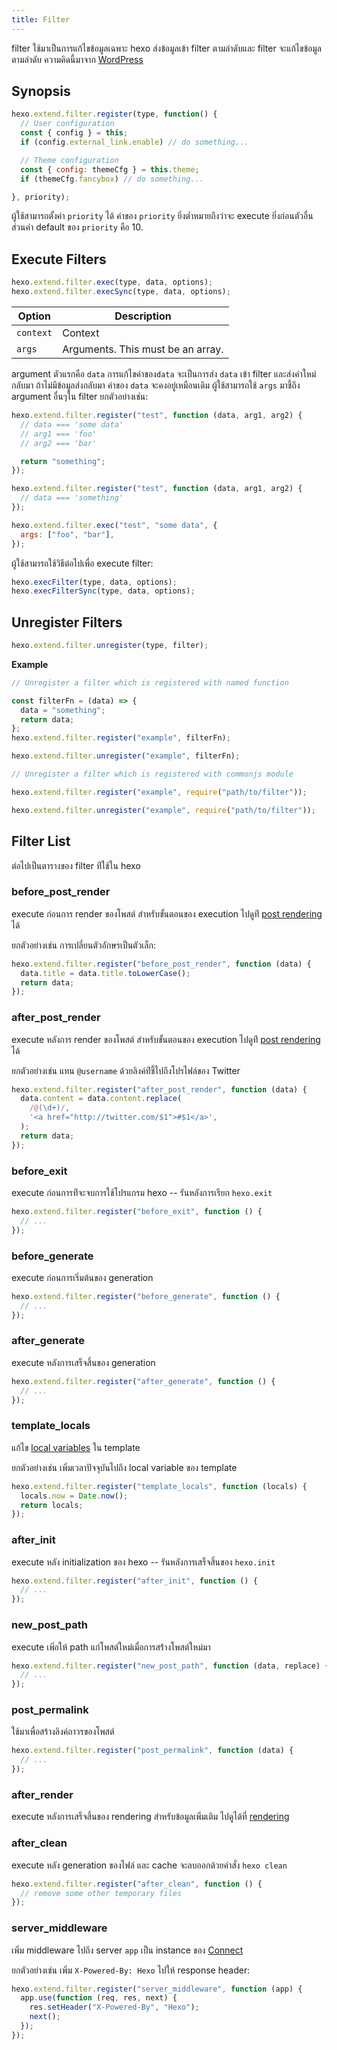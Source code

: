 ```yaml
---
title: Filter
---
```


filter ใช้มาเป็นการแก้ไขข้อมูลเฉพาะ hexo ส่งข้อมูลเข้า filter ตามลำดับและ filter จะแก้ไขข้อมูลตามลำดับ ความคิดนี้มาจาก [WordPress](http://codex.wordpress.org/Plugin_API#Filters)

## Synopsis

```js
hexo.extend.filter.register(type, function() {
  // User configuration
  const { config } = this;
  if (config.external_link.enable) // do something...

  // Theme configuration
  const { config: themeCfg } = this.theme;
  if (themeCfg.fancybox) // do something...

}, priority);
```

ผู้ใช้สามารถตั้งค่า `priority` ได้ ค่าของ `priority` ยิ่งต่ำหมายถึงว่าจะ execute ยิ่งก่อนตัวอื่น ส่วนค่า default ของ `priority` คือ 10.

## Execute Filters

```js
hexo.extend.filter.exec(type, data, options);
hexo.extend.filter.execSync(type, data, options);
```

| Option    | Description                       |
| --------- | --------------------------------- |
| `context` | Context                           |
| `args`    | Arguments. This must be an array. |

argument ตัวแรกคือ `data` การแก้ไขค่าของ`data` จะเป็นการส่ง `data` เข้า filter และส่งค่าใหม่กลับมา ถ้าไม่มีข้อมูลส่งกลับมา ค่าของ `data` จะคงอยู่เหมือนเดิม ผู้ใช้สามารถใช้ `args` มาชี้ถึง argument อื่นๆใน filter ยกตัวอย่างเช่น:

```js
hexo.extend.filter.register("test", function (data, arg1, arg2) {
  // data === 'some data'
  // arg1 === 'foo'
  // arg2 === 'bar'

  return "something";
});

hexo.extend.filter.register("test", function (data, arg1, arg2) {
  // data === 'something'
});

hexo.extend.filter.exec("test", "some data", {
  args: ["foo", "bar"],
});
```

ผู้ใช้สามารถใช้วิธีต่อไปเพื่อ execute filter:

```js
hexo.execFilter(type, data, options);
hexo.execFilterSync(type, data, options);
```

## Unregister Filters

```js
hexo.extend.filter.unregister(type, filter);
```

**Example**

```js
// Unregister a filter which is registered with named function

const filterFn = (data) => {
  data = "something";
  return data;
};
hexo.extend.filter.register("example", filterFn);

hexo.extend.filter.unregister("example", filterFn);
```

```js
// Unregister a filter which is registered with commonjs module

hexo.extend.filter.register("example", require("path/to/filter"));

hexo.extend.filter.unregister("example", require("path/to/filter"));
```

## Filter List

ต่อไปเป็นตารางของ filter ท่ีใช้ใน hexo

### before_post_render

execute ก่อนการ render ของโพสต์ สำหรับขั้นตอนของ execution ไปดูท่ี [post rendering](posts.html#Render) ได้

ยกตัวอย่างเช่น การเปลี่ยนตัวอักษรเป็นตัวเล็ก:

```js
hexo.extend.filter.register("before_post_render", function (data) {
  data.title = data.title.toLowerCase();
  return data;
});
```

### after_post_render

execute หลังการ render ของโพสต์ สำหรับขั้นตอนของ execution ไปดูท่ี [post rendering](posts.html#Render) ได้

ยกตัวอย่างเช่น แทน `@username` ด้วยลิงค์ท่ีชึ้ไปถึงโปรไฟล์ของ Twitter

```js
hexo.extend.filter.register("after_post_render", function (data) {
  data.content = data.content.replace(
    /@(\d+)/,
    '<a href="http://twitter.com/$1">#$1</a>',
  );
  return data;
});
```

### before_exit

execute ก่อนการท่ีจะจบการใช้โปรแกรม hexo -- รันหลังการเรียก `hexo.exit`

```js
hexo.extend.filter.register("before_exit", function () {
  // ...
});
```

### before_generate

execute ก่อนการเริ่มต้นของ generation

```js
hexo.extend.filter.register("before_generate", function () {
  // ...
});
```

### after_generate

execute หลังการเสร็จสิ้นของ generation

```js
hexo.extend.filter.register("after_generate", function () {
  // ...
});
```

### template_locals

แก้ไข [local variables](../docs/variables.html) ใน template

ยกตัวอย่างเช่น เพิ่มเวลาปัจจุบันไปถึง local variable ของ template

```js
hexo.extend.filter.register("template_locals", function (locals) {
  locals.now = Date.now();
  return locals;
});
```

### after_init

execute หลัง initialization ของ hexo -- รันหลังการเสร็จสิ้นของ `hexo.init`

```js
hexo.extend.filter.register("after_init", function () {
  // ...
});
```

### new_post_path

execute เพิ่อให้ path แก่โพสต์ใหม่เมื่อการสร้่างโพสต์ใหม่มา

```js
hexo.extend.filter.register("new_post_path", function (data, replace) {
  // ...
});
```

### post_permalink

ใช้มาเพื่อสร้างลิงค์ถาวรของโพสต์

```js
hexo.extend.filter.register("post_permalink", function (data) {
  // ...
});
```

### after_render

execute หลังการเสร็จสิ้นของ rendering สำหรับข้อมูลเพิ่มเติม ไปดูได้ที่ [rendering](rendering.html#after_render_Filters)

### after_clean

execute หลัง generation ของไฟล์ และ cache จะลบออกด้วยคำสั่ง `hexo clean`

```js
hexo.extend.filter.register("after_clean", function () {
  // remove some other temporary files
});
```

### server_middleware

เพิ่ม middleware ไปถึง server `app` เป็น instance ของ [Connect]

ยกตัวอย่างเช่น เพิ่ม `X-Powered-By: Hexo` ไปให้ response header:

```js
hexo.extend.filter.register("server_middleware", function (app) {
  app.use(function (req, res, next) {
    res.setHeader("X-Powered-By", "Hexo");
    next();
  });
});
```

[Connect]: https://github.com/senchalabs/connect
